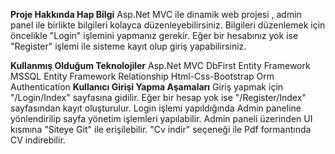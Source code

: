 **Proje Hakkında Hap Bilgi**
Asp.Net MVC ile dinamik web projesi , admin panel ile birlikte bilgileri kolayca düzenleyebilirsiniz. Bilgileri düzenlemek için öncelikle "Login" işlemini yapmanız gerekir. Eğer bir hesabınız yok ise "Register" işlemi ile sisteme kayıt olup giriş yapabilirsiniz.

**Kullanmış Olduğum Teknolojiler**
Asp.Net MVC
DbFirst
Entity Framework
MSSQL
Entity Framework
Relationship
Html-Css-Bootstrap
Orm
Authentication
**Kullanıcı Girişi Yapma Aşamaları**
Giriş yapmak için "/Login/Index" sayfasına gidilir.
Eğer bir hesap yok ise "/Register/Index" sayfasından kayıt oluşturulur.
Login işlemi yapıldığında Admin paneline yönlendirilip sayfa yönetim işlemleri yapılabilir.
Admin paneli üzerinden UI kısmına "Siteye Git" ile erişilebilir.
"Cv indir" seçeneği ile Pdf formantında CV indirebilir.
